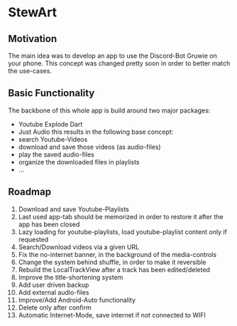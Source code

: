 # StewArt

## Motivation
The main idea was to develop an app to use the Discord-Bot Gruwie on your phone.
This concept was changed pretty soon in order to better match the use-cases.

## Basic Functionality
The backbone of this whole app is build around two major packages:
- Youtube Explode Dart
- Just Audio
this results in the following base concept:
- search Youtube-Videos
- download and save those videos (as audio-files)
- play the saved audio-files
- organize the downloaded files in playlists
- ...

## Roadmap
1. Download and save Youtube-Playlists
2. Last used app-tab should be memorized in order to restore it after the app has been closed
3. Lazy loading for youtube-playlists, load youtube-playlist content only if requested
4. Search/Download videos via a given URL
5. Fix the no-internet banner, in the background of the media-controls
6. Change the system behind shuffle, in order to make it reversible
7. Rebuild the LocalTrackView after a track has been edited/deleted
8. Improve the title-shortening system
9. Add user driven backup
10. Add external audio-files
11. Improve/Add Android-Auto functionality
12. Delete only after confirm
13. Automatic Internet-Mode, save internet if not connected to WIFI